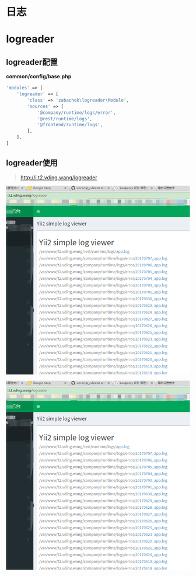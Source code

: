 # 日志
# logreader

## logreader配置
**common/config/base.php**
```php
'modules' => [
    'logreader' => [
        'class' => 'zabachok\logreader\Module',
        'sources' => [
            '@company/runtime/logs/error',
            '@rest/runtime/logs',
            '@frontend/runtime/logs',
        ],
    ],
]
```
## logreader使用
> http://i.t2.vding.wang/logreader  

![Image of Yaktocat](log/list.png)

![Image of Yaktocat](log/list.png)
